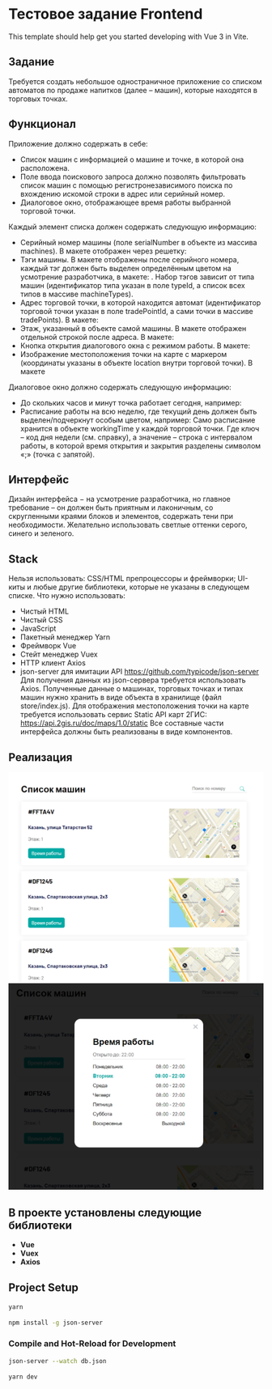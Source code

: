 # Тестовое задание Frontend

This template should help get you started developing with Vue 3 in Vite.

## Задание

Требуется создать небольшое одностраничное приложение со списком автоматов
по продаже напитков (далее – машин), которые находятся в торговых точках.

## Функционал

Приложение должно содержать в себе:

- Список машин с информацией о машине и точке, в которой она расположена.
- Поле ввода поискового запроса должно позволять фильтровать список машин с
  помощью регистронезависимого поиска по вхождению искомой строки в адрес
  или серийный номер.
- Диалоговое окно, отображающее время работы выбранной торговой точки.

Каждый элемент списка должен содержать следующую информацию:

- Серийный номер машины (поле serialNumber в объекте из массива machines). В
  макете отображен через решетку:
- Тэги машины. В макете отображены после серийного номера, каждый тэг должен
  быть выделен определённым цветом на усмотрение разработчика, в макете:
  . Набор тэгов зависит от типа машин (идентификатор типа указан в поле
  typeId, а список всех типов в массиве machineTypes).
- Адрес торговой точки, в которой находится автомат (идентификатор торговой
  точки указан в поле tradePointId, а сами точки в массиве tradePoints). В макете:
- Этаж, указанный в объекте самой машины. В макете отображен отдельной
  строкой после адреса. В макете:
- Кнопка открытия диалогового окна с режимом работы. В макете:
- Изображение местоположения точки на карте с маркером (координаты указаны
  в объекте location внутри торговой точки). В макете

Диалоговое окно должно содержать следующую информацию:

- До скольких часов и минут точка работает сегодня, например:
- Расписание работы на всю неделю, где текущий день должен быть
  выделен/подчеркнут особым цветом, например:
  Само расписание хранится в объекте workingTime у каждой торговой точки. Где
  ключ – код дня недели (см. справку), а значение – строка с интервалом работы, в
  которой время открытия и закрытия разделены символом «;» (точка с запятой).

## Интерфейс

Дизайн интерфейса − на усмотрение разработчика, но главное требование – он
должен быть приятным и лаконичным, со скругленными краями блоков и элементов,
содержать тени при необходимости. Желательно использовать светлые оттенки
серого, синего и зеленого.

## Stack

Нельзя использовать: CSS/HTML препроцессоры и фреймворки; UI-киты и любые
другие библиотеки, которые не указаны в следующем списке.
Что нужно использовать:

- Чистый HTML
- Чистый CSS
- JavaScript
- Пакетный менеджер Yarn
- Фреймворк Vue
- Стейт менеджер Vuex
- HTTP клиент Axios
- json-server для имитации API https://github.com/typicode/json-server
  Для получения данных из json-сервера требуется использовать Axios.
  Полученные данные о машинах, торговых точках и типах машин нужно хранить в
  виде объекта в хранилище (файл store/index.js).
  Для отображения местоположения точки на карте требуется использовать сервис
  Static API карт 2ГИС: https://api.2gis.ru/doc/maps/1.0/static
  Все составные части интерфейса должны быть реализованы в виде компонентов.

## Реализация

<div style="text-align: center">

![example](src/assets/images/screen_1.png)
![example](src/assets/images/screen_2.png)

</div>

## В проекте установлены следующие библиотеки

- **Vue**
- **Vuex**
- **Axios**

## Project Setup

```sh
yarn
```

```sh
npm install -g json-server
```

### Compile and Hot-Reload for Development

```sh
json-server --watch db.json

```

```sh
yarn dev
```
